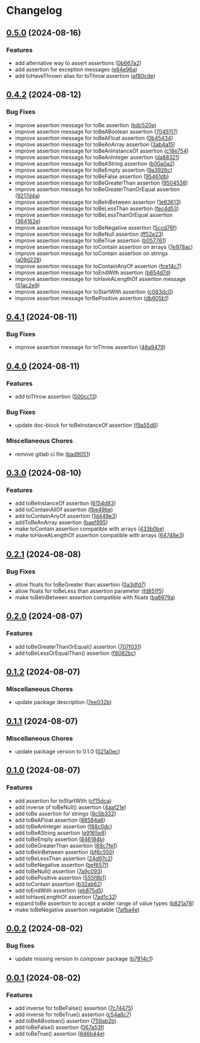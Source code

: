 # Changelog

## [0.5.0](https://github.com/Haberkamp/phluent/compare/v0.4.2...v0.5.0) (2024-08-16)


### Features

* add alternative way to assert assertions ([0b667a2](https://github.com/Haberkamp/phluent/commit/0b667a271c832accc6d012a639d324c64a28d990))
* add assertion for exception messages ([e64e96a](https://github.com/Haberkamp/phluent/commit/e64e96a6d09d29d40db7fa1742ba17850eb18493))
* add toHaveThrown alias for toThrow assertion ([af80cde](https://github.com/Haberkamp/phluent/commit/af80cdecbe71b398e3162330baa3f012dd0d0697))

## [0.4.2](https://github.com/Haberkamp/phluent/compare/v0.4.1...v0.4.2) (2024-08-12)


### Bug Fixes

* improve assertion message for toBe assertion ([bdc520e](https://github.com/Haberkamp/phluent/commit/bdc520e4cdbdf6d9e68e3b932571a55f8cc657f2))
* improve assertion message for toBeABoolean assertion ([7045117](https://github.com/Haberkamp/phluent/commit/70451177fd338e72fbd8f3e2ec6db5729730a3ca))
* improve assertion message for toBeAFloat assertion ([0b45434](https://github.com/Haberkamp/phluent/commit/0b454340cb196117f750763505a092286d787b8d))
* improve assertion message for toBeAnArray assertion ([3ab4a15](https://github.com/Haberkamp/phluent/commit/3ab4a150c0da3ff0ea92f5114e16df0221b7ffcf))
* improve assertion message for toBeAnInstanceOf assertion ([c18e754](https://github.com/Haberkamp/phluent/commit/c18e7540dcb85867654b658359380c8b7ed171b3))
* improve assertion message for toBeAnInteger assertion ([da88321](https://github.com/Haberkamp/phluent/commit/da883215134dec9149ec23d2a5d7aba3496f12aa))
* improve assertion message for toBeAString assertion ([b00a0a2](https://github.com/Haberkamp/phluent/commit/b00a0a200b4cc931a33057aaecab0878ffeebeca))
* improve assertion message for toBeEmpty assertion ([9a3926c](https://github.com/Haberkamp/phluent/commit/9a3926c6b4e367ea2c38174f3df845cfe5873218))
* improve assertion message for toBeFalse assertion ([95461db](https://github.com/Haberkamp/phluent/commit/95461db27c44fb85206ca1a543e87be58c59bc47))
* improve assertion message for toBeGreaterThan assertion ([9504538](https://github.com/Haberkamp/phluent/commit/9504538e5080f98fb6b0ae25bbb95713bc683b44))
* improve assertion message for toBeGreaterThanOrEqual assertion ([9217d4a](https://github.com/Haberkamp/phluent/commit/9217d4a3b37bd8202e9aa90bd93374d91ada26b5))
* improve assertion message for toBeInBetween assertion ([1e63613](https://github.com/Haberkamp/phluent/commit/1e6361357ebaad6d81be9a6aecc019434f54de1c))
* improve assertion message for toBeLessThan assertion ([fec4d53](https://github.com/Haberkamp/phluent/commit/fec4d53c87ec4ae9b1095df34669bbf18608e12f))
* improve assertion message for toBeLessThanOrEqual assertion ([364162e](https://github.com/Haberkamp/phluent/commit/364162e337b04a7e1921126ed1b138b7ad9f7938))
* improve assertion message for toBeNegative assertion ([5ccd76f](https://github.com/Haberkamp/phluent/commit/5ccd76fce3c8ea5d41c833bdd9a020e97dbeb571))
* improve assertion message for toBeNull assertion ([ff52e23](https://github.com/Haberkamp/phluent/commit/ff52e23a985e01194bdee8d159cd8ccc91d6acfc))
* improve assertion message for toBeTrue assertion ([b057761](https://github.com/Haberkamp/phluent/commit/b0577614485ac96a374b03de713918f4b29228dc))
* improve assertion message for toContain assertion on arrays ([7e978ac](https://github.com/Haberkamp/phluent/commit/7e978ac9c2aad0b30046c023f0f84f2ff1559256))
* improve assertion message for toContain assertion on strings ([a09d228](https://github.com/Haberkamp/phluent/commit/a09d228f367b6aa7671aaa8b7ac45635c5d605ac))
* improve assertion message for toContainAnyOf assertion ([fce14c7](https://github.com/Haberkamp/phluent/commit/fce14c7e621576c6a7d7157174669e95af2c9bbb))
* improve assertion message for toEndWith assertion ([b654d7d](https://github.com/Haberkamp/phluent/commit/b654d7dd3a2d027adae8119121de0560d00b1d1e))
* improve assertion message for toHaveALengthOf assertion message ([51ac2e9](https://github.com/Haberkamp/phluent/commit/51ac2e9427a811e4c7b48410c9f6f56cdd2f9c13))
* improve assertion message for toStartWith assertion ([c083dc0](https://github.com/Haberkamp/phluent/commit/c083dc048f23778a286d5e5c7d54c14493089c54))
* improve assertion message forBePositive assertion ([db605b1](https://github.com/Haberkamp/phluent/commit/db605b1b7c883cf73c26e59c5a9a00bdf9b5a6d7))

## [0.4.1](https://github.com/Haberkamp/phluent/compare/v0.4.0...v0.4.1) (2024-08-11)


### Bug Fixes

* improve assertion message for toThrow assertion ([48a9479](https://github.com/Haberkamp/phluent/commit/48a9479d947e13f0f7624413964bbc3248cf7831))

## [0.4.0](https://github.com/Haberkamp/phluent/compare/v0.3.0...v0.4.0) (2024-08-11)


### Features

* add toThrow assertion ([500cc13](https://github.com/Haberkamp/phluent/commit/500cc13dbcebb29f0bc44cd42300aaec5ea5bc48))


### Bug Fixes

* update doc-block for toBeInstanceOf assertion ([f9a55d6](https://github.com/Haberkamp/phluent/commit/f9a55d675d7d34c86a51e2e97ab9f4bdef8ee299))


### Miscellaneous Chores

* remove gitlab ci file ([bad9051](https://github.com/Haberkamp/phluent/commit/bad9051bb0b24cba8ccdb03f658709bb03db4ba2))

## [0.3.0](https://github.com/Haberkamp/phluent/compare/v0.2.1...v0.3.0) (2024-08-10)


### Features

* add toBeInstanceOf assertion ([6154d83](https://github.com/Haberkamp/phluent/commit/6154d83b6589e2059e2e4bbe605d71af772c9f1d))
* add toContainAllOf assertion ([fbe49be](https://github.com/Haberkamp/phluent/commit/fbe49be80f552112847f570fca5d7cec40c34b96))
* add toContainAnyOf assertion ([1d449e3](https://github.com/Haberkamp/phluent/commit/1d449e326b604937a33939e684023d17ef87ff52))
* addToBeAnArray assertion ([baef895](https://github.com/Haberkamp/phluent/commit/baef8959d8ea4fb0a0eb51e4c447e5beb50dad24))
* make toContain assertion compatible with arrays ([433b0be](https://github.com/Haberkamp/phluent/commit/433b0becc22142ef5b46029f407251eccec984eb))
* make toHaveALengthOf assertion compatible with arrays ([64748e3](https://github.com/Haberkamp/phluent/commit/64748e370a00bd6af2c55d6546209ed4ade77e79))

## [0.2.1](https://github.com/Haberkamp/phluent/compare/v0.2.0...v0.2.1) (2024-08-08)


### Bug Fixes

* allow floats for toBeGreater than assertion ([0a3dfd7](https://github.com/Haberkamp/phluent/commit/0a3dfd76761af0dc454f9925a26c44c3e4c57d23))
* allow floats for toBeLess than assertion parameter ([fd851f5](https://github.com/Haberkamp/phluent/commit/fd851f5a064b3623f766e17c80ac7072e5b5924c))
* make toBeInBetween assertion compatible with floats ([ba6979a](https://github.com/Haberkamp/phluent/commit/ba6979a384ccbdf2a01ac89b4f77a4c1370295e7))

## [0.2.0](https://github.com/Haberkamp/phluent/compare/v0.1.2...v0.2.0) (2024-08-07)


### Features

* add toBeGreaterThanOrEqual() assertion ([707f031](https://github.com/Haberkamp/phluent/commit/707f031b1e0393203168ecad71a6593bb341c641))
* add toBeLessOrEqualThan() assertion ([f8082bc](https://github.com/Haberkamp/phluent/commit/f8082bcf909b9d96120765c8baa2f7d20709c9f1))

## [0.1.2](https://github.com/Haberkamp/phluent/compare/v0.1.1...v0.1.2) (2024-08-07)


### Miscellaneous Chores

* update package description ([7ee032b](https://github.com/Haberkamp/phluent/commit/7ee032b13f4d0f80fae7a0233b9e4b96c087dbe4))

## [0.1.1](https://github.com/Haberkamp/phluent/compare/v0.1.0...v0.1.1) (2024-08-07)


### Miscellaneous Chores

* update package version to 0.1.0 ([021a0ec](https://github.com/Haberkamp/phluent/commit/021a0ec29ba379cd58cc63a8d6eedb530a7c2f77))

## [0.1.0](https://github.com/Haberkamp/phluent/compare/v0.0.2...v0.1.0) (2024-08-07)


### Features

* add assertion for toStartWith ([cf15dca](https://github.com/Haberkamp/phluent/commit/cf15dcad7a64dca32e15ec757dc1d26f4b486e92))
* add inverse of toBeNull() assertion ([4aaf21e](https://github.com/Haberkamp/phluent/commit/4aaf21e8bec1430e87c4b9ba229ebc0c067650c9))
* add toBe assertion for strings ([8c5b332](https://github.com/Haberkamp/phluent/commit/8c5b332405391f27426c65ed99c6121df9a74861))
* add toBeAFloat assertion ([88584a6](https://github.com/Haberkamp/phluent/commit/88584a6bbeeb73b6d50f6ab6404fd46a37413b87))
* add toBeAnInteger assertion ([f88c0dc](https://github.com/Haberkamp/phluent/commit/f88c0dc730f6b5f821bf898b0000a8e963ba1872))
* add toBeAString assertion ([e9165e8](https://github.com/Haberkamp/phluent/commit/e9165e8034db7af29241b3919f4fd66cc3222b20))
* add toBeEmpty assertion ([846184b](https://github.com/Haberkamp/phluent/commit/846184b6661a0dae3a3b64c3282320990b820c72))
* add toBeGreaterThan assertion ([89c7fe1](https://github.com/Haberkamp/phluent/commit/89c7fe1e8302a24787df7016fc059cefc3b5ba63))
* add toBeInBetween assertion ([bf6c550](https://github.com/Haberkamp/phluent/commit/bf6c55036e6b35586519aa01ecb0689a3023b670))
* add toBeLessThan assertion ([24d97c2](https://github.com/Haberkamp/phluent/commit/24d97c2aa43762820e6081d4f02180f69b1e6dd7))
* add toBeNegative assertion ([bef657f](https://github.com/Haberkamp/phluent/commit/bef657f5c6ac5cf7e703c545fe2938be120bb16e))
* add toBeNull() assertion ([7a9c093](https://github.com/Haberkamp/phluent/commit/7a9c09382783f6b8673b79e67eb7bd0337d38181))
* add toBePositive assertion ([555f8b1](https://github.com/Haberkamp/phluent/commit/555f8b1948e6f66df910fafa802aa5ac2a1dce6e))
* add toContain assertion ([b32ab62](https://github.com/Haberkamp/phluent/commit/b32ab62af8b34a5a1e4ca4e2534a20c3979b5b83))
* add toEndWith assertion ([eb875d5](https://github.com/Haberkamp/phluent/commit/eb875d5c2e220319ceae4d394e0255800f53fb06))
* add toHaveLengthOf assertion ([7ad1c32](https://github.com/Haberkamp/phluent/commit/7ad1c323115195f5d8f70e8059b0c8e3270214df))
* expand toBe assertion to accept a wider range of value types ([b821a78](https://github.com/Haberkamp/phluent/commit/b821a7847616f901da1fc7056d51d70317736e87))
* make toBeNegative assertion negatable ([7afba4e](https://github.com/Haberkamp/phluent/commit/7afba4e77f05cb0fe807be6c3d75723ef9732922))

## [0.0.2](https://github.com/Haberkamp/phluent/compare/v0.0.1...v0.0.2) (2024-08-02)

### Bug fixes

* update missing version in composer package ([b7814c1](https://github.com/Haberkamp/phluent/commit/b7814c17bbc6d6c55dd683cae31c05342015f278))

## [0.0.1](https://github.com/Haberkamp/phluent/commits/v0.0.1) (2024-08-02)

### Features

* add inverse for toBeFalse() assertion ([7c74475](https://github.com/Haberkamp/phluent/commit/7c74475182778fbc152cef66132e6ff6a1d40bf4))
* add inverse for toBeTrue() assertion ([c54a8c7](https://github.com/Haberkamp/phluent/commit/c54a8c7350ca0f46f592fd99d96c416d23c58673))
* add toBeABoolean() assertion ([759ab2b](https://github.com/Haberkamp/phluent/commit/759ab2bc0c8507f6aae591388bbba62a0cc718e1))
* add toBeFalse() assertion ([067a53f](https://github.com/Haberkamp/phluent/commit/067a53fe81aad6c4895d49588e8d3124407a06fe))
* add toBeTrue() assertion ([846b44e](https://github.com/Haberkamp/phluent/commit/846b44e0842ac15863453589562c531e1c21d461))
